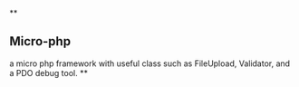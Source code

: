**

**Micro-php**
---------
a micro php framework with useful class such as FileUpload, Validator, and a PDO debug tool.
**
